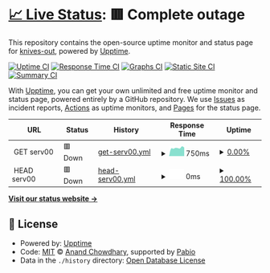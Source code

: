 # [📈 Live Status](https:///upptime-serv00): <!--live status--> **🟥 Complete outage**

This repository contains the open-source uptime monitor and status page for [knives-out](https:///upptime-serv00), powered by [Upptime](https://github.com/upptime/upptime).

[![Uptime CI](https://github.com/knives-out/upptime-serv00/workflows/Uptime%20CI/badge.svg)](https://github.com/knives-out/upptime-serv00/actions?query=workflow%3A%22Uptime+CI%22)
[![Response Time CI](https://github.com/knives-out/upptime-serv00/workflows/Response%20Time%20CI/badge.svg)](https://github.com/knives-out/upptime-serv00/actions?query=workflow%3A%22Response+Time+CI%22)
[![Graphs CI](https://github.com/knives-out/upptime-serv00/workflows/Graphs%20CI/badge.svg)](https://github.com/knives-out/upptime-serv00/actions?query=workflow%3A%22Graphs+CI%22)
[![Static Site CI](https://github.com/knives-out/upptime-serv00/workflows/Static%20Site%20CI/badge.svg)](https://github.com/knives-out/upptime-serv00/actions?query=workflow%3A%22Static+Site+CI%22)
[![Summary CI](https://github.com/knives-out/upptime-serv00/workflows/Summary%20CI/badge.svg)](https://github.com/knives-out/upptime-serv00/actions?query=workflow%3A%22Summary+CI%22)

With [Upptime](https://upptime.js.org), you can get your own unlimited and free uptime monitor and status page, powered entirely by a GitHub repository. We use [Issues](https://github.com/knives-out/upptime-serv00/issues) as incident reports, [Actions](https://github.com/knives-out/upptime-serv00/actions) as uptime monitors, and [Pages](https:///upptime-serv00) for the status page.

<!--start: status pages-->
<!-- This summary is generated by Upptime (https://github.com/upptime/upptime) -->
<!-- Do not edit this manually, your changes will be overwritten -->
<!-- prettier-ignore -->
| URL | Status | History | Response Time | Uptime |
| --- | ------ | ------- | ------------- | ------ |
| <img alt="" src="https://icons.duckduckgo.com/ip3/null.ico" height="13"> GET serv00 | 🟥 Down | [get-serv00.yml](https://github.com/knives-out/upptime-serv00/commits/HEAD/history/get-serv00.yml) | <details><summary><img alt="Response time graph" src="./graphs/get-serv00/response-time-week.png" height="20"> 750ms</summary><br><a href="https:///upptime-serv00/history/get-serv00"><img alt="Response time 695" src="https://img.shields.io/endpoint?url=https%3A%2F%2Fraw.githubusercontent.com%2Fknives-out%2Fupptime-serv00%2FHEAD%2Fapi%2Fget-serv00%2Fresponse-time.json"></a><br><a href="https:///upptime-serv00/history/get-serv00"><img alt="24-hour response time 875" src="https://img.shields.io/endpoint?url=https%3A%2F%2Fraw.githubusercontent.com%2Fknives-out%2Fupptime-serv00%2FHEAD%2Fapi%2Fget-serv00%2Fresponse-time-day.json"></a><br><a href="https:///upptime-serv00/history/get-serv00"><img alt="7-day response time 750" src="https://img.shields.io/endpoint?url=https%3A%2F%2Fraw.githubusercontent.com%2Fknives-out%2Fupptime-serv00%2FHEAD%2Fapi%2Fget-serv00%2Fresponse-time-week.json"></a><br><a href="https:///upptime-serv00/history/get-serv00"><img alt="30-day response time 663" src="https://img.shields.io/endpoint?url=https%3A%2F%2Fraw.githubusercontent.com%2Fknives-out%2Fupptime-serv00%2FHEAD%2Fapi%2Fget-serv00%2Fresponse-time-month.json"></a><br><a href="https:///upptime-serv00/history/get-serv00"><img alt="1-year response time 695" src="https://img.shields.io/endpoint?url=https%3A%2F%2Fraw.githubusercontent.com%2Fknives-out%2Fupptime-serv00%2FHEAD%2Fapi%2Fget-serv00%2Fresponse-time-year.json"></a></details> | <details><summary><a href="https:///upptime-serv00/history/get-serv00">0.00%</a></summary><a href="https:///upptime-serv00/history/get-serv00"><img alt="All-time uptime 77.84%" src="https://img.shields.io/endpoint?url=https%3A%2F%2Fraw.githubusercontent.com%2Fknives-out%2Fupptime-serv00%2FHEAD%2Fapi%2Fget-serv00%2Fuptime.json"></a><br><a href="https:///upptime-serv00/history/get-serv00"><img alt="24-hour uptime 0.00%" src="https://img.shields.io/endpoint?url=https%3A%2F%2Fraw.githubusercontent.com%2Fknives-out%2Fupptime-serv00%2FHEAD%2Fapi%2Fget-serv00%2Fuptime-day.json"></a><br><a href="https:///upptime-serv00/history/get-serv00"><img alt="7-day uptime 0.00%" src="https://img.shields.io/endpoint?url=https%3A%2F%2Fraw.githubusercontent.com%2Fknives-out%2Fupptime-serv00%2FHEAD%2Fapi%2Fget-serv00%2Fuptime-week.json"></a><br><a href="https:///upptime-serv00/history/get-serv00"><img alt="30-day uptime 1.38%" src="https://img.shields.io/endpoint?url=https%3A%2F%2Fraw.githubusercontent.com%2Fknives-out%2Fupptime-serv00%2FHEAD%2Fapi%2Fget-serv00%2Fuptime-month.json"></a><br><a href="https:///upptime-serv00/history/get-serv00"><img alt="1-year uptime 77.84%" src="https://img.shields.io/endpoint?url=https%3A%2F%2Fraw.githubusercontent.com%2Fknives-out%2Fupptime-serv00%2FHEAD%2Fapi%2Fget-serv00%2Fuptime-year.json"></a></details>
| <img alt="" src="https://icons.duckduckgo.com/ip3/null.ico" height="13"> HEAD serv00 | 🟥 Down | [head-serv00.yml](https://github.com/knives-out/upptime-serv00/commits/HEAD/history/head-serv00.yml) | <details><summary><img alt="Response time graph" src="./graphs/head-serv00/response-time-week.png" height="20"> 0ms</summary><br><a href="https:///upptime-serv00/history/head-serv00"><img alt="Response time 0" src="https://img.shields.io/endpoint?url=https%3A%2F%2Fraw.githubusercontent.com%2Fknives-out%2Fupptime-serv00%2FHEAD%2Fapi%2Fhead-serv00%2Fresponse-time.json"></a><br><a href="https:///upptime-serv00/history/head-serv00"><img alt="24-hour response time 0" src="https://img.shields.io/endpoint?url=https%3A%2F%2Fraw.githubusercontent.com%2Fknives-out%2Fupptime-serv00%2FHEAD%2Fapi%2Fhead-serv00%2Fresponse-time-day.json"></a><br><a href="https:///upptime-serv00/history/head-serv00"><img alt="7-day response time 0" src="https://img.shields.io/endpoint?url=https%3A%2F%2Fraw.githubusercontent.com%2Fknives-out%2Fupptime-serv00%2FHEAD%2Fapi%2Fhead-serv00%2Fresponse-time-week.json"></a><br><a href="https:///upptime-serv00/history/head-serv00"><img alt="30-day response time 0" src="https://img.shields.io/endpoint?url=https%3A%2F%2Fraw.githubusercontent.com%2Fknives-out%2Fupptime-serv00%2FHEAD%2Fapi%2Fhead-serv00%2Fresponse-time-month.json"></a><br><a href="https:///upptime-serv00/history/head-serv00"><img alt="1-year response time 0" src="https://img.shields.io/endpoint?url=https%3A%2F%2Fraw.githubusercontent.com%2Fknives-out%2Fupptime-serv00%2FHEAD%2Fapi%2Fhead-serv00%2Fresponse-time-year.json"></a></details> | <details><summary><a href="https:///upptime-serv00/history/head-serv00">100.00%</a></summary><a href="https:///upptime-serv00/history/head-serv00"><img alt="All-time uptime 98.94%" src="https://img.shields.io/endpoint?url=https%3A%2F%2Fraw.githubusercontent.com%2Fknives-out%2Fupptime-serv00%2FHEAD%2Fapi%2Fhead-serv00%2Fuptime.json"></a><br><a href="https:///upptime-serv00/history/head-serv00"><img alt="24-hour uptime 100.00%" src="https://img.shields.io/endpoint?url=https%3A%2F%2Fraw.githubusercontent.com%2Fknives-out%2Fupptime-serv00%2FHEAD%2Fapi%2Fhead-serv00%2Fuptime-day.json"></a><br><a href="https:///upptime-serv00/history/head-serv00"><img alt="7-day uptime 100.00%" src="https://img.shields.io/endpoint?url=https%3A%2F%2Fraw.githubusercontent.com%2Fknives-out%2Fupptime-serv00%2FHEAD%2Fapi%2Fhead-serv00%2Fuptime-week.json"></a><br><a href="https:///upptime-serv00/history/head-serv00"><img alt="30-day uptime 100.00%" src="https://img.shields.io/endpoint?url=https%3A%2F%2Fraw.githubusercontent.com%2Fknives-out%2Fupptime-serv00%2FHEAD%2Fapi%2Fhead-serv00%2Fuptime-month.json"></a><br><a href="https:///upptime-serv00/history/head-serv00"><img alt="1-year uptime 98.94%" src="https://img.shields.io/endpoint?url=https%3A%2F%2Fraw.githubusercontent.com%2Fknives-out%2Fupptime-serv00%2FHEAD%2Fapi%2Fhead-serv00%2Fuptime-year.json"></a></details>

<!--end: status pages-->

[**Visit our status website →**](https:///upptime-serv00)

## 📄 License

- Powered by: [Upptime](https://github.com/upptime/upptime)
- Code: [MIT](./LICENSE) © [Anand Chowdhary](https://anandchowdhary.com), supported by [Pabio](https://pabio.com)
- Data in the `./history` directory: [Open Database License](https://opendatacommons.org/licenses/odbl/1-0/)
